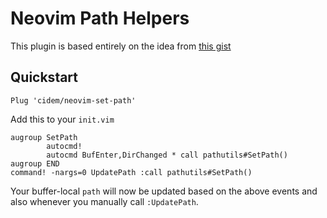 # Neovim Path Helpers

This plugin is based entirely on the idea from [this gist](https://gist.github.com/romainl/c8266473ae77b637eda8913c365db6dc)

## Quickstart

```vim
Plug 'cidem/neovim-set-path'
```

Add this to your `init.vim`

```vim
augroup SetPath
		autocmd!
		autocmd BufEnter,DirChanged * call pathutils#SetPath()
augroup END
command! -nargs=0 UpdatePath :call pathutils#SetPath()
```

Your buffer-local `path` will now be updated based on the above events and also whenever you manually call `:UpdatePath`.
